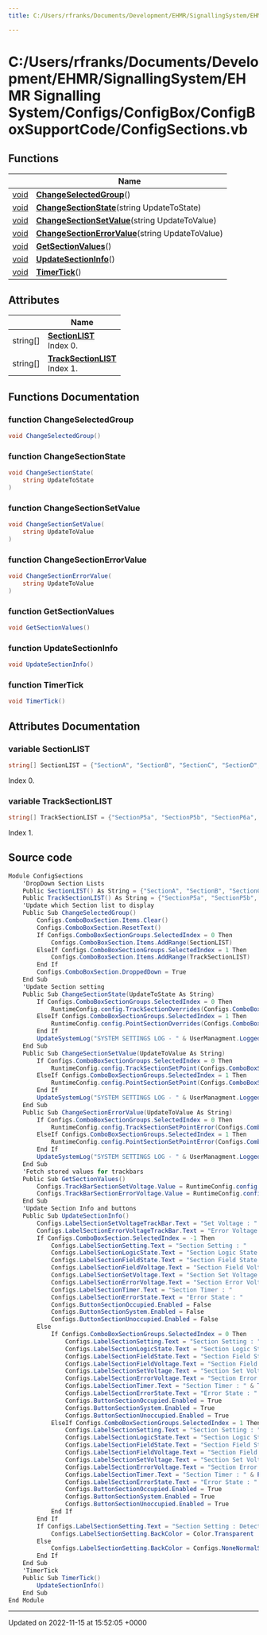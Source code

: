 ```yaml
---
title: C:/Users/rfranks/Documents/Development/EHMR/SignallingSystem/EHMR Signalling System/Configs/ConfigBox/ConfigBoxSupportCode/ConfigSections.vb

---
```


# C:/Users/rfranks/Documents/Development/EHMR/SignallingSystem/EHMR Signalling System/Configs/ConfigBox/ConfigBoxSupportCode/ConfigSections.vb



## Functions

|                | Name           |
| -------------- | -------------- |
| [void](/SignallingSystem-doc/vb/Files/SerialPixelLeds_8vb/#variable-void) | **[ChangeSelectedGroup](/SignallingSystem-doc/vb/Files/ConfigSections_8vb/#function-changeselectedgroup)**() |
| [void](/SignallingSystem-doc/vb/Files/SerialPixelLeds_8vb/#variable-void) | **[ChangeSectionState](/SignallingSystem-doc/vb/Files/ConfigSections_8vb/#function-changesectionstate)**(string UpdateToState) |
| [void](/SignallingSystem-doc/vb/Files/SerialPixelLeds_8vb/#variable-void) | **[ChangeSectionSetValue](/SignallingSystem-doc/vb/Files/ConfigSections_8vb/#function-changesectionsetvalue)**(string UpdateToValue) |
| [void](/SignallingSystem-doc/vb/Files/SerialPixelLeds_8vb/#variable-void) | **[ChangeSectionErrorValue](/SignallingSystem-doc/vb/Files/ConfigSections_8vb/#function-changesectionerrorvalue)**(string UpdateToValue) |
| [void](/SignallingSystem-doc/vb/Files/SerialPixelLeds_8vb/#variable-void) | **[GetSectionValues](/SignallingSystem-doc/vb/Files/ConfigSections_8vb/#function-getsectionvalues)**() |
| [void](/SignallingSystem-doc/vb/Files/SerialPixelLeds_8vb/#variable-void) | **[UpdateSectionInfo](/SignallingSystem-doc/vb/Files/ConfigSections_8vb/#function-updatesectioninfo)**() |
| [void](/SignallingSystem-doc/vb/Files/SerialPixelLeds_8vb/#variable-void) | **[TimerTick](/SignallingSystem-doc/vb/Files/ConfigSections_8vb/#function-timertick)**() |

## Attributes

|                | Name           |
| -------------- | -------------- |
| string[] | **[SectionLIST](/SignallingSystem-doc/vb/Files/ConfigSections_8vb/#variable-sectionlist)** <br>Index 0.  |
| string[] | **[TrackSectionLIST](/SignallingSystem-doc/vb/Files/ConfigSections_8vb/#variable-tracksectionlist)** <br>Index 1.  |


## Functions Documentation

### function ChangeSelectedGroup

```csharp
void ChangeSelectedGroup()
```


### function ChangeSectionState

```csharp
void ChangeSectionState(
    string UpdateToState
)
```


### function ChangeSectionSetValue

```csharp
void ChangeSectionSetValue(
    string UpdateToValue
)
```


### function ChangeSectionErrorValue

```csharp
void ChangeSectionErrorValue(
    string UpdateToValue
)
```


### function GetSectionValues

```csharp
void GetSectionValues()
```


### function UpdateSectionInfo

```csharp
void UpdateSectionInfo()
```


### function TimerTick

```csharp
void TimerTick()
```



## Attributes Documentation

### variable SectionLIST

```csharp
string[] SectionLIST = {"SectionA", "SectionB", "SectionC", "SectionD", "SectionE", "SectionF", "SectionG", "SectionH", "SectionI", "SectionJ", "SectionK", "SectionL", "SectionM", "SectionN", "SectionO", "SectionP", "SectionQ", "SectionDE", "SectionNO", "SectionOP", "SectionQ10", "SectionA11", "SectionF12", "SectionF13", "SectionNO14", "SectionC19", "SectionR", "SectionCD"};
```

Index 0. 

### variable TrackSectionLIST

```csharp
string[] TrackSectionLIST = {"SectionP5a", "SectionP5b", "SectionP6a", "SectionP6b", "SectionP10", "SectionP11", "SectionP12", "SectionP13", "SectionP14", "SectionP19"};
```

Index 1. 


## Source code

```csharp
Module ConfigSections
    'DropDown Section Lists
    Public SectionLIST() As String = {"SectionA", "SectionB", "SectionC", "SectionD", "SectionE", "SectionF", "SectionG", "SectionH", "SectionI", "SectionJ", "SectionK", "SectionL", "SectionM", "SectionN", "SectionO", "SectionP", "SectionQ", "SectionDE", "SectionNO", "SectionOP", "SectionQ10", "SectionA11", "SectionF12", "SectionF13", "SectionNO14", "SectionC19", "SectionR", "SectionCD"} 'Index 0
    Public TrackSectionLIST() As String = {"SectionP5a", "SectionP5b", "SectionP6a", "SectionP6b", "SectionP10", "SectionP11", "SectionP12", "SectionP13", "SectionP14", "SectionP19"} 'Index 1
    'Update which Section list to display
    Public Sub ChangeSelectedGroup()
        Configs.ComboBoxSection.Items.Clear()
        Configs.ComboBoxSection.ResetText()
        If Configs.ComboBoxSectionGroups.SelectedIndex = 0 Then
            Configs.ComboBoxSection.Items.AddRange(SectionLIST)
        ElseIf Configs.ComboBoxSectionGroups.SelectedIndex = 1 Then
            Configs.ComboBoxSection.Items.AddRange(TrackSectionLIST)
        End If
        Configs.ComboBoxSection.DroppedDown = True
    End Sub
    'Update Section setting
    Public Sub ChangeSectionState(UpdateToState As String)
        If Configs.ComboBoxSectionGroups.SelectedIndex = 0 Then
            RuntimeConfig.config.TrackSectionOverrides(Configs.ComboBoxSection.SelectedIndex) = UpdateToState
        ElseIf Configs.ComboBoxSectionGroups.SelectedIndex = 1 Then
            RuntimeConfig.config.PointSectionOverrides(Configs.ComboBoxSection.SelectedIndex) = UpdateToState
        End If
        UpdateSystemLog("SYSTEM SETTINGS LOG - " & UserManagment.LoggedInUserName & " Updated Section " & Configs.ComboBoxSection.Text & " To " & UpdateToState)
    End Sub
    Public Sub ChangeSectionSetValue(UpdateToValue As String)
        If Configs.ComboBoxSectionGroups.SelectedIndex = 0 Then
            RuntimeConfig.config.TrackSectionSetPoint(Configs.ComboBoxSection.SelectedIndex) = UpdateToValue
        ElseIf Configs.ComboBoxSectionGroups.SelectedIndex = 1 Then
            RuntimeConfig.config.PointSectionSetPoint(Configs.ComboBoxSection.SelectedIndex) = UpdateToValue
        End If
        UpdateSystemLog("SYSTEM SETTINGS LOG - " & UserManagment.LoggedInUserName & " Updated Section " & Configs.ComboBoxSection.Text & " Trigger value to " & UpdateToValue)
    End Sub
    Public Sub ChangeSectionErrorValue(UpdateToValue As String)
        If Configs.ComboBoxSectionGroups.SelectedIndex = 0 Then
            RuntimeConfig.config.TrackSectionSetPointError(Configs.ComboBoxSection.SelectedIndex) = UpdateToValue
        ElseIf Configs.ComboBoxSectionGroups.SelectedIndex = 1 Then
            RuntimeConfig.config.PointSectionSetPointError(Configs.ComboBoxSection.SelectedIndex) = UpdateToValue
        End If
        UpdateSystemLog("SYSTEM SETTINGS LOG - " & UserManagment.LoggedInUserName & " Updated Section " & Configs.ComboBoxSection.Text & " Error value to " & UpdateToValue)
    End Sub
    'Fetch stored values for trackbars
    Public Sub GetSectionValues()
        Configs.TrackBarSectionSetVoltage.Value = RuntimeConfig.config.TrackSectionSetPoint(Configs.ComboBoxSection.SelectedIndex)
        Configs.TrackBarSectionErrorVoltage.Value = RuntimeConfig.config.TrackSectionSetPointError(Configs.ComboBoxSection.SelectedIndex)
    End Sub
    'Update Section Info and buttons
    Public Sub UpdateSectionInfo()
        Configs.LabelSectionSetVoltageTrackBar.Text = "Set Voltage : " & Configs.TrackBarSectionSetVoltage.Value
        Configs.LabelSectionErrorVoltageTrackBar.Text = "Error Voltage : " & Configs.TrackBarSectionErrorVoltage.Value
        If Configs.ComboBoxSection.SelectedIndex = -1 Then
            Configs.LabelSectionSetting.Text = "Section Setting : "
            Configs.LabelSectionLogicState.Text = "Section Logic State : "
            Configs.LabelSectionFieldState.Text = "Section Field State : "
            Configs.LabelSectionFieldVoltage.Text = "Section Field Voltage : "
            Configs.LabelSectionSetVoltage.Text = "Section Set Voltage : "
            Configs.LabelSectionErrorVoltage.Text = "Section Error Voltage : "
            Configs.LabelSectionTimer.Text = "Section Timer : "
            Configs.LabelSectionErrorState.Text = "Error State : "
            Configs.ButtonSectionOccupied.Enabled = False
            Configs.ButtonSectionSystem.Enabled = False
            Configs.ButtonSectionUnoccupied.Enabled = False
        Else
            If Configs.ComboBoxSectionGroups.SelectedIndex = 0 Then
                Configs.LabelSectionSetting.Text = "Section Setting : " & RuntimeConfig.config.TrackSectionOverrides(Configs.ComboBoxSection.SelectedIndex)
                Configs.LabelSectionLogicState.Text = "Section Logic State : " & TrackSectionUnoccupied(Configs.ComboBoxSection.SelectedIndex)
                Configs.LabelSectionFieldState.Text = "Section Field State : " & TrackSectionField(Configs.ComboBoxSection.SelectedIndex)
                Configs.LabelSectionFieldVoltage.Text = "Section Field Voltage : " & ActualAnalogValue(Configs.ComboBoxSection.SelectedIndex + 1) & "V"
                Configs.LabelSectionSetVoltage.Text = "Section Set Voltage : " & RuntimeConfig.config.TrackSectionSetPoint(Configs.ComboBoxSection.SelectedIndex) & "V"
                Configs.LabelSectionErrorVoltage.Text = "Section Error Voltage : " & RuntimeConfig.config.TrackSectionSetPointError(Configs.ComboBoxSection.SelectedIndex) & "V"
                Configs.LabelSectionTimer.Text = "Section Timer : " & TrackSectionTimer(Configs.ComboBoxSection.SelectedIndex)
                Configs.LabelSectionErrorState.Text = "Error State : " & TrackSectionError(Configs.ComboBoxSection.SelectedIndex)
                Configs.ButtonSectionOccupied.Enabled = True
                Configs.ButtonSectionSystem.Enabled = True
                Configs.ButtonSectionUnoccupied.Enabled = True
            ElseIf Configs.ComboBoxSectionGroups.SelectedIndex = 1 Then
                Configs.LabelSectionSetting.Text = "Section Setting : " & RuntimeConfig.config.PointSectionOverrides(Configs.ComboBoxSection.SelectedIndex)
                Configs.LabelSectionLogicState.Text = "Section Logic State : " & PointSectionUnoccupied(Configs.ComboBoxSection.SelectedIndex)
                Configs.LabelSectionFieldState.Text = "Section Field State : " & PointSectionField(Configs.ComboBoxSection.SelectedIndex)
                Configs.LabelSectionFieldVoltage.Text = "Section Field Voltage : " & ActualAnalogValue(AnalogInputPointSections(Configs.ComboBoxSection.SelectedIndex)) & "V"
                Configs.LabelSectionSetVoltage.Text = "Section Set Voltage : " & RuntimeConfig.config.PointSectionSetPoint(Configs.ComboBoxSection.SelectedIndex) & "V"
                Configs.LabelSectionErrorVoltage.Text = "Section Error Voltage : " & RuntimeConfig.config.PointSectionSetPointError(Configs.ComboBoxSection.SelectedIndex) & "V"
                Configs.LabelSectionTimer.Text = "Section Timer : " & PointSectionTimer(Configs.ComboBoxSection.SelectedIndex)
                Configs.LabelSectionErrorState.Text = "Error State : " & PointSectionError(Configs.ComboBoxSection.SelectedIndex)
                Configs.ButtonSectionOccupied.Enabled = True
                Configs.ButtonSectionSystem.Enabled = True
                Configs.ButtonSectionUnoccupied.Enabled = True
            End If
        End If
        If Configs.LabelSectionSetting.Text = "Section Setting : Detect" Or Configs.LabelSectionSetting.Text = "Section Setting : " Then
            Configs.LabelSectionSetting.BackColor = Color.Transparent
        Else
            Configs.LabelSectionSetting.BackColor = Configs.NoneNormalSetting
        End If
    End Sub
    'TimerTick
    Public Sub TimerTick()
        UpdateSectionInfo()
    End Sub
End Module
```


-------------------------------

Updated on 2022-11-15 at 15:52:05 +0000
